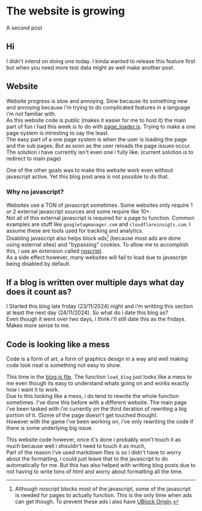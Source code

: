 # The website is growing
A second post

## Hi
I didn't intend on doing one today. I kinda wanted to release this feature first but when you need more test data might as well make another post.

## Website
Website progress is slow and annoying. Slow because its something new and annoying because i'm trying to do complicated features in a language i'm not familiar with.<br>
As this website code is public (makes it easier for me to host it) the main part of fun i had this week is to do with [page_loader.js](../../page_loader.js). Trying to make a one page system is intresting to say the least.<br>
The easy part of a one page system is when the user is loading the page and the sub pages. But as soon as the user reloads the page issues occur.
The solution i have currently isn't even one i fully like. (current solution is to redirect to main page)

One of the other goals was to make this website work even without javascript active. Yet this blog post area is not possible to do that.

### Why no javascript?
Websites use a TON of javascript sometimes. Some websites only require 1 or 2 external javascript sources and some require like 10+.<br>
Not all of this external javascript is required for a page to function. Common examples are stuff like `googletagmanager.com` and `cloudflareinsigts.com`. I assume these are tools used for tracking and analytics.<br>
Disabling javascript also helps block ads[^1] (because most ads are done using external sites) and "bypassing" cookies. To allow me to accomplish this, i use an extension called [noscript](https://noscript.net/).<br>
As a side effect however, many websites will fail to load due to javascript being disabled by default.

[^1]: Although noscript blocks most of the javascript, some of the javascript is needed for pages to actually function. This is the only time when ads can get though. To prevent these ads i also have [UBlock Origin](https://github.com/gorhill/uBlock).

## If a blog is written over multiple days what day does it count as?
I Started this blog late friday (23/11/2024) night and i'm writting this section at least the next day (24/11/2024). So what do i date this blog as?<br>
Even though it went over two days, i think i'll still date this as the fridays. Makes more sense to me.

## Code is looking like a mess
Code is a form of art, a form of graphics design in a way and well making code look neat is something not easy to show.

This time in the [blog.js file](). The function `load_blog` just looks like a mess to me even though its easy to understand whats going on and works exactly how i want it to work.<br>
Due to this looking like a mess, i do tend to rewrite the whole function sometimes. I've done this before with a different website.
The main page i've been tasked with i'm currently on the third iteration of rewriting a big portion of it. (Some of the page doesn't get touched though).<br>
However with the game i've been working on, i've only rewriting the code if there is some underlying big issue.

This website code however, once it's done i probably won't touch it as much because well i shouldn't need to touch it as much,<br>
Part of the reason i've used markdown files is so i didn't have to worry about the formatting, i could just leave that to the javascript to do automatically for me.
But this has also helped with writting blog posts due to not having to write tons of html and worry about formatting all the time.
